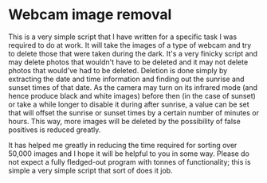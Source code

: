 # Webcam image removal

This is a very simple script that I have written for a specific task I was required to do at work. It will take the images of a type of webcam and try to delete those that were taken during the dark. It's a very finicky script and may delete photos that wouldn't have to be deleted and it may not delete photos that would've had to be deleted. Deletion is done simply by extracting the date and time information and finding out the sunrise and sunset times of that date. As the camera may turn on its infrared mode (and hence produce black and white images) before then (in the case of sunset) or take a while longer to disable it during after sunrise, a value can be set that will offset the sunrise or sunset times by a certain number of minutes or hours. This way, more images will be deleted by the possibility of false positives is reduced greatly.

It has helped me greatly in reducing the time required for sorting over 50,000 images and I hope it will be helpful to you in some way.
Please do not expect a fully fledged-out program with tonnes of functionality; this is simple a very simple script that sort of does it job.
